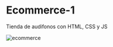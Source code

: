 # Ecommerce-1
Tienda de audifonos con HTML, CSS y JS

![ecommerce](https://github.com/WinerMaster/Ecommerce-1/assets/88912913/f8d1045a-0da7-4a90-b98d-f595479b0ffa)

